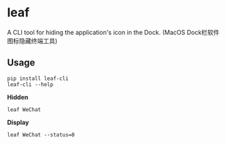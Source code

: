 # leaf

A CLI tool for hiding the application's icon in the Dock. (MacOS Dock栏软件图标隐藏终端工具)

## Usage

```shell
pip install leaf-cli
leaf-cli --help
```

**Hidden**

```shell
leaf WeChat
```

**Display**

```shell
leaf WeChat --status=0
```
